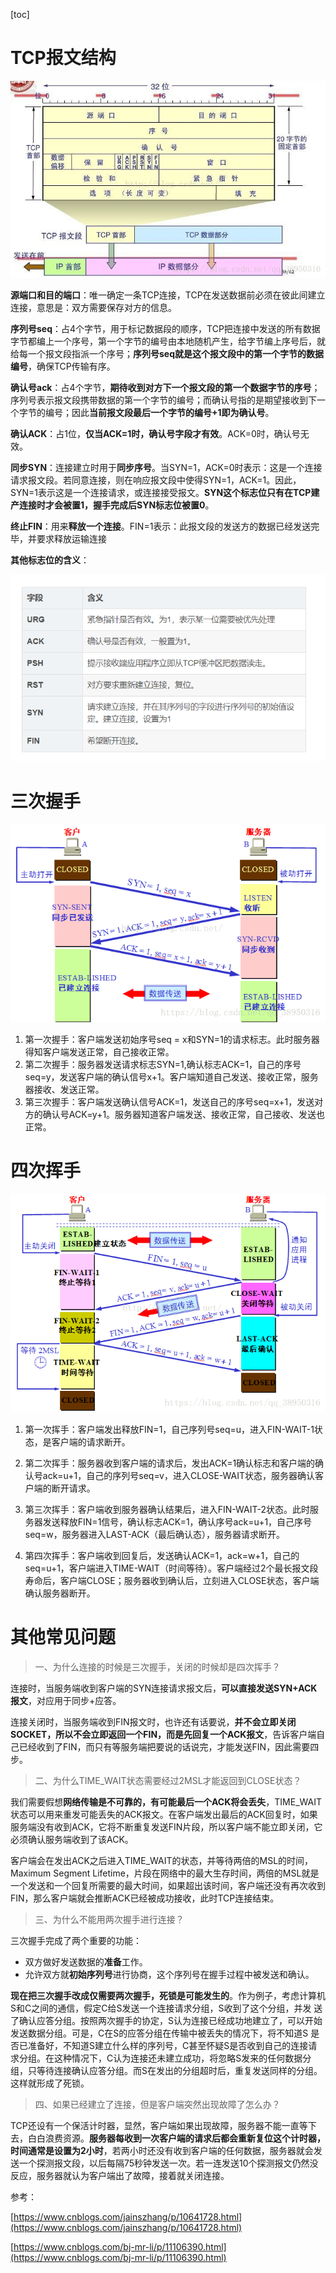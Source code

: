 [toc]

# TCP报文结构

![](img/tcp.jpg)

**源端口和目的端口**：唯一确定一条TCP连接，TCP在发送数据前必须在彼此间建立连接，意思是：双方需要保存对方的信息。

**序列号seq**：占4个字节，用于标记数据段的顺序，TCP把连接中发送的所有数据字节都编上一个序号，第一个字节的编号由本地随机产生，给字节编上序号后，就给每一个报文段指派一个序号；**序列号seq就是这个报文段中的第一个字节的数据编号**，确保TCP传输有序。

**确认号ack**：占4个字节，**期待收到对方下一个报文段的第一个数据字节的序号**；序列号表示报文段携带数据的第一个字节的编号；而确认号指的是期望接收到下一个字节的编号；因此**当前报文段最后一个字节的编号+1即为确认号**。

**确认ACK**：占1位，**仅当ACK=1时，确认号字段才有效**。ACK=0时，确认号无效。

**同步SYN**：连接建立时用于**同步序号**。当SYN=1，ACK=0时表示：这是一个连接请求报文段。若同意连接，则在响应报文段中使得SYN=1，ACK=1。因此，SYN=1表示这是一个连接请求，或连接接受报文。**SYN这个标志位只有在TCP建产连接时才会被置1，握手完成后SYN标志位被置0**。

**终止FIN**：用来**释放一个连接**。FIN=1表示：此报文段的发送方的数据已经发送完毕，并要求释放运输连接

**其他标志位的含义**：

![](img/xuhao.png)

# 三次握手

![](img/sanciwoshou.png)

1. 第一次握手：客户端发送初始序号seq = x和SYN=1的请求标志。此时服务器得知客户端发送正常，自己接收正常。
2. 第二次握手：服务器发送请求标志SYN=1,确认标志ACK=1，自己的序号seq=y，发送客户端的确认信号x+1。客户端知道自己发送、接收正常，服务器接收、发送正常。
3. 第三次握手：客户端发送确认信号ACK=1，发送自己的序号seq=x+1，发送对方的确认号ACK=y+1。服务器知道客户端发送、接收正常，自己接收、发送也正常。

# 四次挥手

![](img/sicihuishou.png)

1. 第一次挥手：客户端发出释放FIN=1，自己序列号seq=u，进入FIN-WAIT-1状态，是客户端的请求断开。

2. 第二次挥手：服务器收到客户端的请求后，发出ACK=1确认标志和客户端的确认号ack=u+1，自己的序列号seq=v，进入CLOSE-WAIT状态，服务器确认客户端的断开请求。

3. 第三次挥手：客户端收到服务器确认结果后，进入FIN-WAIT-2状态。此时服务器发送释放FIN=1信号，确认标志ACK=1，确认序号ack=u+1，自己序号seq=w，服务器进入LAST-ACK（最后确认态），服务器请求断开。

4. 第四次挥手：客户端收到回复后，发送确认ACK=1，ack=w+1，自己的seq=u+1，客户端进入TIME-WAIT（时间等待）。客户端经过2个最长报文段寿命后，客户端CLOSE；服务器收到确认后，立刻进入CLOSE状态，客户端确认服务器断开。

# 其他常见问题

> 一、为什么连接的时候是三次握手，关闭的时候却是四次挥手？

连接时，当服务端收到客户端的SYN连接请求报文后，**可以直接发送SYN+ACK报文**，对应用于同步+应答。

连接关闭时，当服务端收到FIN报文时，也许还有话要说，**并不会立即关闭SOCKET，所以不会立即返回一个FIN，而是先回复一个ACK报文**，告诉客户端自己已经收到了FIN，而只有等服务端把要说的话说完，才能发送FIN，因此需要四步。

> 二、为什么TIME_WAIT状态需要经过2MSL才能返回到CLOSE状态？

我们需要假想**网络传输是不可靠的，有可能最后一个ACK将会丢失**，TIME_WAIT状态可以用来重发可能丢失的ACK报文。在客户端发出最后的ACK回复时，如果服务端没有收到ACK，它将不断重复发送FIN片段，所以客户端不能立即关闭，它必须确认服务端收到了该ACK。

客户端会在发出ACK之后进入TIME_WAIT的状态，并等待两倍的MSL的时间，Maximum Segment Lifetime，片段在网络中的最大生存时间，两倍的MSL就是一个发送和一个回复所需要的最大时间，如果超出该时间，客户端还没有再次收到FIN，那么客户端就会推断ACK已经被成功接收，此时TCP连接结束。

> 三、为什么不能用两次握手进行连接？

三次握手完成了两个重要的功能：

- 双方做好发送数据的**准备**工作。
- 允许双方就**初始序列号**进行协商，这个序列号在握手过程中被发送和确认。

**现在把三次握手改成仅需要两次握手，死锁是可能发生的**。作为例子，考虑计算机S和C之间的通信，假定C给S发送一个连接请求分组，S收到了这个分组，并发 送了确认应答分组。按照两次握手的协定，S认为连接已经成功地建立了，可以开始发送数据分组。可是，C在S的应答分组在传输中被丢失的情况下，将不知道S 是否已准备好，不知道S建立什么样的序列号，C甚至怀疑S是否收到自己的连接请求分组。在这种情况下，C认为连接还未建立成功，将忽略S发来的任何数据分 组，只等待连接确认应答分组。而S在发出的分组超时后，重复发送同样的分组。这样就形成了死锁。

> 四、如果已经建立了连接，但是客户端突然出现故障了怎么办？

TCP还设有一个保活计时器，显然，客户端如果出现故障，服务器不能一直等下去，白白浪费资源。**服务器每收到一次客户端的请求后都会重新复位这个计时器，时间通常是设置为2小时**，若两小时还没有收到客户端的任何数据，服务器就会发送一个探测报文段，以后每隔75秒钟发送一次。若一连发送10个探测报文仍然没反应，服务器就认为客户端出了故障，接着就关闭连接。

参考：

[https://www.cnblogs.com/jainszhang/p/10641728.html](https://www.cnblogs.com/jainszhang/p/10641728.html)

[https://www.cnblogs.com/bj-mr-li/p/11106390.html](https://www.cnblogs.com/bj-mr-li/p/11106390.html)
